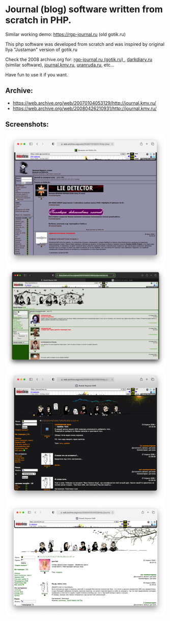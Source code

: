 # Journal (blog) software written from scratch in PHP.

Similar working demo: https://rgp-journal.ru (old gotik.ru)

This php software was developed from scratch and was inspired by original Ilya "Justaman" version of gotik.ru 

Check the 2008 archive.org for: [rgp-journal.ru (gotik.ru) ](https://web.archive.org/web/2008*/rgp-journal.ru), [darkdiary.ru](https://web.archive.org/web/2008*/darkdiary.ru) (similar software), [journal.kmv.ru](https://web.archive.org/web/2008*/journal.kmv.ru), [uranruda.ru](https://web.archive.org/web/2010*/uranruda.ru), etc...

Have fun to use it if you want.

## Archive: 

* https://web.archive.org/web/20070104053129/http://journal.kmv.ru/
* https://web.archive.org/web/20080426210931/http://journal.kmv.ru/

## Screenshots:

<img src="https://raw.githubusercontent.com/matveynator/journal/master/screenshot-05.png" width="600"> <img src="https://raw.githubusercontent.com/matveynator/journal/master/screenshot-02.jpg" width="600"> <img src="https://raw.githubusercontent.com/matveynator/journal/master/screenshot-03.png" width="600"> <img src="https://raw.githubusercontent.com/matveynator/journal/master/screenshot-04.png" width="600">


